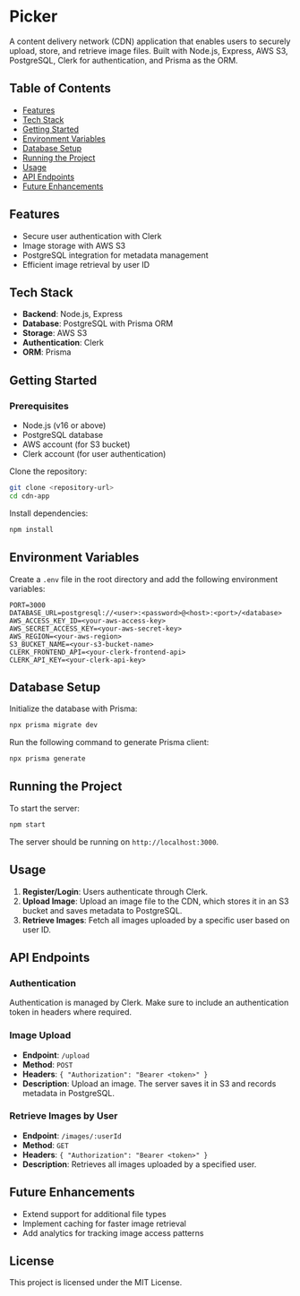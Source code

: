 
# Picker

A content delivery network (CDN) application that enables users to securely upload, store, and retrieve image files. Built with Node.js, Express, AWS S3, PostgreSQL, Clerk for authentication, and Prisma as the ORM.

## Table of Contents
- [Features](#features)
- [Tech Stack](#tech-stack)
- [Getting Started](#getting-started)
- [Environment Variables](#environment-variables)
- [Database Setup](#database-setup)
- [Running the Project](#running-the-project)
- [Usage](#usage)
- [API Endpoints](#api-endpoints)
- [Future Enhancements](#future-enhancements)

## Features
- Secure user authentication with Clerk
- Image storage with AWS S3
- PostgreSQL integration for metadata management
- Efficient image retrieval by user ID

## Tech Stack
- **Backend**: Node.js, Express
- **Database**: PostgreSQL with Prisma ORM
- **Storage**: AWS S3
- **Authentication**: Clerk
- **ORM**: Prisma

## Getting Started

### Prerequisites
- Node.js (v16 or above)
- PostgreSQL database
- AWS account (for S3 bucket)
- Clerk account (for user authentication)

Clone the repository:
```bash
git clone <repository-url>
cd cdn-app
```

Install dependencies:
```bash
npm install
```

## Environment Variables

Create a `.env` file in the root directory and add the following environment variables:

```plaintext
PORT=3000
DATABASE_URL=postgresql://<user>:<password>@<host>:<port>/<database>
AWS_ACCESS_KEY_ID=<your-aws-access-key>
AWS_SECRET_ACCESS_KEY=<your-aws-secret-key>
AWS_REGION=<your-aws-region>
S3_BUCKET_NAME=<your-s3-bucket-name>
CLERK_FRONTEND_API=<your-clerk-frontend-api>
CLERK_API_KEY=<your-clerk-api-key>
```

## Database Setup

Initialize the database with Prisma:
```bash
npx prisma migrate dev
```

Run the following command to generate Prisma client:
```bash
npx prisma generate
```

## Running the Project

To start the server:
```bash
npm start
```

The server should be running on `http://localhost:3000`.

## Usage

1. **Register/Login**: Users authenticate through Clerk.
2. **Upload Image**: Upload an image file to the CDN, which stores it in an S3 bucket and saves metadata to PostgreSQL.
3. **Retrieve Images**: Fetch all images uploaded by a specific user based on user ID.

## API Endpoints

### Authentication
Authentication is managed by Clerk. Make sure to include an authentication token in headers where required.

### Image Upload
- **Endpoint**: `/upload`
- **Method**: `POST`
- **Headers**: `{ "Authorization": "Bearer <token>" }`
- **Description**: Upload an image. The server saves it in S3 and records metadata in PostgreSQL.

### Retrieve Images by User
- **Endpoint**: `/images/:userId`
- **Method**: `GET`
- **Headers**: `{ "Authorization": "Bearer <token>" }`
- **Description**: Retrieves all images uploaded by a specified user.

## Future Enhancements
- Extend support for additional file types
- Implement caching for faster image retrieval
- Add analytics for tracking image access patterns

## License
This project is licensed under the MIT License.

